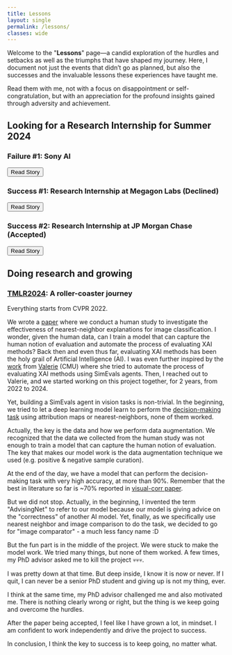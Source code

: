 ```yaml
---
title: Lessons
layout: single
permalink: /lessons/
classes: wide
---
```


Welcome to the "**Lessons**" page—a candid exploration of the hurdles and setbacks as well as the triumphs that have shaped my journey. 
Here, I document not just the events that didn’t go as planned, but also the successes and the invaluable lessons these experiences have taught me.

Read them with me, not with a focus on disappointment or self-congratulation, but with an appreciation for the profound insights gained through adversity and achievement.

<script>
function toggleVisibility(id) {
  var element = document.getElementById(id);
  if (element.style.display === 'none') {
    element.style.display = 'block';
  } else {
    element.style.display = 'none';
  }
}
</script>

## Looking for a Research Internship for Summer 2024

### Failure #1: Sony AI
<button onclick="toggleVisibility('failure1')">Read Story</button>
<div id="failure1" style="display:none;">
<strong>Story:</strong> Sony AI reached out to me for an internship opportunity. I was excited to work with them because I saw they were doing some AI fairness work and I think
my expertise in Explainable AI could be useful.
After going through 3-4 rounds of interviews, they were just silent for months, although I think
I did great in the interviews. I reached out to them multiple times, but they never responded.
Bummer! Finally, the guy who was my contact at Sony AI reached out to me after 5 months and said they
changed the research topic.
</div>

[//]: # (### Failure #2: Research Internship at Apple)

[//]: # ()
[//]: # (### Failure #3: Research Internship at Microsoft)

[//]: # ()
[//]: # (### Failure #4: Genentech/Prescient Design Internship)

### Success #1: Research Internship at Megagon Labs (Declined)
<button onclick="toggleVisibility('success1')">Read Story</button>
<div id="success1" style="display:none;">
<strong>Story:</strong> I do love the vibe at Megagon Labs. I had a great time interviewing with them, and I was
deeply impressed by the work they are doing and the vibe of the team. The two who interviewed me
were super nice and I have no doubt that I would have had a great time working with them.
However, I had to decline the offer because I had already accepted an offer from JP Morgan Chase.
</div>

### Success #2: Research Internship at JP Morgan Chase (Accepted)
<button onclick="toggleVisibility('success2')">Read Story</button>
<div id="success2" style="display:none;">
<strong>Story:</strong> Who does not want to work on some cool AI stuffs for the biggest financial firm in the world?
I just felt like the attraction from JP Morgan Chase was too strong to resist.
Plus, I think the compensation here is incomparable to any other internship I have seen so far.
</div>

[//]: # (## Paper Submissions)

[//]: # ()
[//]: # (### Failure #1: Paper rejected at AAAI 2024)

[//]: # ()
[//]: # (### Failure #2: Paper withdrawn from ICML 2024)

## Doing research and growing

### [TMLR2024](https://openreview.net/pdf?id=OcFjqiJ98b): A roller-coaster journey

Everything starts from CVPR 2022.

We wrote a [paper](https://openreview.net/pdf?id=UavQ9HYye6n) where we conduct a human study to investigate the effectiveness of nearest-neighbor explanations for image classification.
I wonder, given the human data, can I train a model that can capture the human notion of evaluation and automate the process of evaluating XAI methods?
Back then and even thus far, evaluating XAI methods has been the holy grail of Artificial Intelligence (AI).
I was even further inspired by the [work](https://openreview.net/pdf?id=48Js-sP8wnv) from [Valerie](https://valeriechen.github.io/) (CMU) where she tried to automate the process of evaluating XAI methods using SimEvals agents.
Then, I reached out to Valerie, and we started working on this project together, for 2 years, from 2022 to 2024.

Yet, building a SimEvals agent in vision tasks is non-trivial. In the beginning, we tried to let a deep learning model learn to perform the [decision-making task](https://proceedings.neurips.cc/paper/2021/file/de043a5e421240eb846da8effe472ff1-Paper.pdf) 
using attribution maps or nearest-neighbors, none of them worked.

Actually, the key is the data and how we perform data augmentation.
We recognized that the data we collected from the human study was not enough to train a model that can capture the human notion of evaluation.
The key that makes our model work is the data augmentation technique we used (e.g. positive & negative sample curation).

At the end of the day, we have a model that can perform the decision-making task with very high accuracy, at more than 90%.
Remember that the best in literature so far is ~70% reported in [visual-corr paper](https://openreview.net/pdf?id=UavQ9HYye6n).

But we did not stop. Actually, in the beginning, I invented the term "AdvisingNet" to refer to our model because our model is giving advice on the "correctness" of another AI model.
Yet, finally, as we specifically use nearest neighbor and image comparison to do the task, we decided to go for "image comparator" - a much less fancy name :D 

But the fun part is in the middle of the project.
We were stuck to make the model work. We tried many things, but none of them worked. A few times, my PhD advisor asked me to kill the project 💀💀💀.

I was pretty down at that time. But deep inside, I know it is now or never.
If I quit, I can never be a senior PhD student and giving up is not my thing, ever.

I think at the same time, my PhD advisor challenged me and also motivated me.
There is nothing clearly wrong or right, but the thing is we keep going and overcome the hurdles.

After the paper being accepted, I feel like I have grown a lot, in mindset. I am confident to work independently and drive the project to success.

In conclusion, I think the key to success is to keep going, no matter what.
